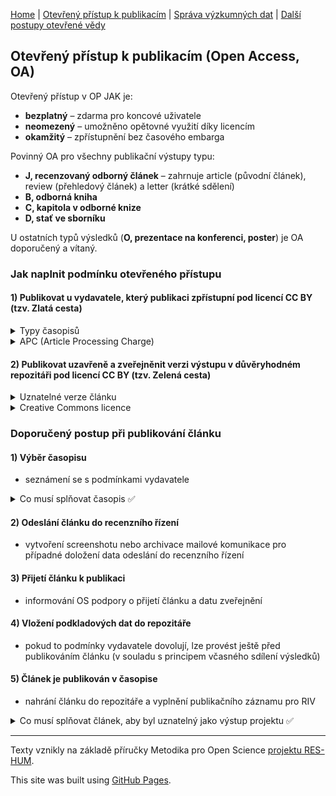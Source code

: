 [Home](/osprinciples/) | [Otevřený přístup k publikacím](/osprinciples/open-access) | [Správa výzkumných dat](/osprinciples/sprava-dat) | [Další postupy otevřené vědy](/osprinciples/dalsi-postupy) 

## Otevřený přístup k publikacím (Open Access, OA)
Otevřený přístup v OP JAK je: 
- **bezplatný** – zdarma pro koncové uživatele 
- **neomezený** – umožněno opětovné využití díky licencím 
- **okamžitý** – zpřístupnění bez časového embarga

Povinný OA pro všechny publikační výstupy typu: 
- **J, recenzovaný odborný článek** – zahrnuje article (původní článek), review (přehledový článek) a letter (krátké sdělení) 
- **B, odborná kniha**
- **C, kapitola v odborné knize**
- **D, stať ve sborníku**

U ostatních typů výsledků (**O, prezentace na konferenci, poster**) je OA doporučený a vítaný. 

### Jak naplnit podmínku otevřeného přístupu
#### 1) Publikovat u vydavatele, který publikaci zpřístupní pod licencí CC BY (tzv. Zlatá cesta)

<details markdown="1">
  <summary>Typy časopisů</summary>
  
- Gold časopis – všechny články jsou otevřené po uhrazení APC 
- Hybridní časopis – některé články jsou otevřené po uhrazení APC
- Diamantový časopis – všechny články jsou otevřené a autor/ka nic neplatí
  
</details>

<details markdown="1">
  <summary>APC (Article Processing Charge)</summary> 
  
- Poplatek za otevření článku, pohybuje se okolo 3000 EUR (může to být mnohem víc). 
- Jsou na ně vyčleněny projektové finance. 
- Je možné využít slevy díky smlouvám s vydavateli. Pro MU: tokeny s omezeným počtem nejsou přidělovány projektovým publikacím; je možné využít plošných slev a odpuštění poplatků. 
- [Více informací o smlouvách v projektu Czechelib](czechelib.cz/cs/419-instrukce-pro-autory)

</details>

#### 2) Publikovat uzavřeně a zveřejněnit verzi výstupu v důvěryhodném repozitáři pod licencí CC BY (tzv. Zelená cesta)

<details markdown="1">
  <summary>Uznatelné verze článku</summary>
  
- Author Accepted Manuscript (verze po recenzním řízení)
- Version of Record (finální vydavatelská verze)      

</details>

<details markdown="1">
<summary>Creative Commons licence</summary>

- Pro udělení licence musí mít autor*ka zachována majetková práva k dílu.
- Licence CC BY 4.0 je nutnou podmínkou pro uznání výstupu v projektu; koncovým uživatelům umožňuje s dílem nakládat za dodržení podmínky uvedení autorství.
- Restriktivnější licence CC BY-NC 4.0 nebo CC BY-NC-ND 4.0 jsou po zdůvodnění možné pro delší texty, např. monografie. Doložka NC povoluje pouze nekomerční využití, ND povoluje pouze využití beze změn (vylučuje např. překlady díla).
- [Více informací](creativecommons.org/share-your-work/cclicenses)

</details>

### Doporučený postup při publikování článku

#### 1) Výběr časopisu
  - seznámení se s podmínkami vydavatele

<details markdown="1">
  <summary>Co musí splňovat časopis ✅</summary> 

 - [ ]&nbsp;podmínky vydavatele ponechávají majetková autorská práva autorce*ovi 
 - [ ]&nbsp;článek vyjde v časopise (Gold, Hybridním nebo Diamantovém) pod licencí CC BY 4.0 
 - [ ]&nbsp;vydavatel umožňuje bezodkladné (bez embarga) nahrání verze po recenzním řízení nebo finální verze článku do repozitáře pod licencí CC BY 4.0 

❗ Vydavatelé mají pro zelenou cestu různé podmínky, které mnohdy zahrnují embargo, možnost uložení pouze preprintu nebo pouze do institucionálního, nekomerčního nebo uzavřeného repozitáře nebo bez udělení licence. Vždy je nutné se s podmínkami před zasláním článku seznámit. Pro asistenci s výběrem časopisu a kontrolou naplnění principů OA se můžete obrátit na OS podporu. 

</details>

#### 2) Odeslání článku do recenzního řízení 
  - vytvoření screenshotu nebo archivace mailové komunikace pro případné doložení data odeslání do recenzního řízení 

#### 3) Přijetí článku k publikaci 
  - informování OS podpory o přijetí článku a datu zveřejnění 

#### 4) Vložení podkladových dat do repozitáře 
  - pokud to podmínky vydavatele dovolují, lze provést ještě před publikováním článku (v souladu s principem včasného sdílení výsledků) 

#### 5) Článek je publikován v časopise 
  - nahrání článku do repozitáře a vyplnění publikačního záznamu pro RIV

<details markdown="1">
<summary>Co musí splňovat článek, aby byl uznatelný jako výstup projektu ✅</summary> 
  
 - [ ]&nbsp;prokazatelně vznikl v rámci projektu: odeslání do časopisu po začátku projektu a uzavření smlouvy 
 - [ ]&nbsp;obsahuje poděkování projektu
 - [ ]&nbsp;má přiděleno DOI
 - [ ]&nbsp;verze po recenzním řízení nebo finální verze je nahrána v důvěryhodném repozitáři pod licencí CC BY 4.0 (platí pro zelenou i zlatou cestu)
 - [ ]&nbsp;má publikována podkladová data a je s nimi pomocí metadat propojen
 - [ ]&nbsp;splňuje kritéria pro odvod do RIV jako očekávaný druh výsledku a je/bude za instituci odveden

</details>

---

Texty vznikly na základě příručky Metodika pro Open Science [projektu RES-HUM](https://reshum.muni.cz).

This site was built using [GitHub Pages](https://pages.github.com/).